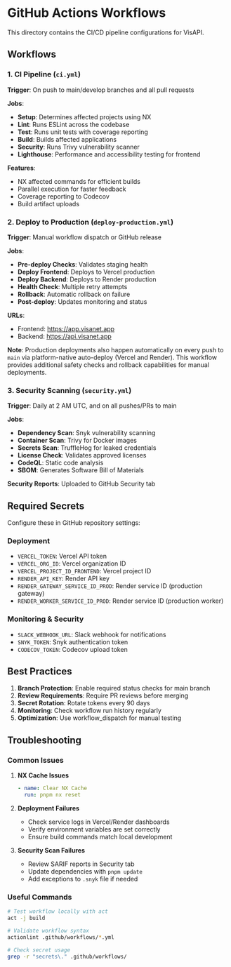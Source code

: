 # GitHub Actions Workflows

This directory contains the CI/CD pipeline configurations for VisAPI.

## Workflows

### 1. CI Pipeline (`ci.yml`)

**Trigger**: On push to main/develop branches and all pull requests

**Jobs**:

- **Setup**: Determines affected projects using NX
- **Lint**: Runs ESLint across the codebase
- **Test**: Runs unit tests with coverage reporting
- **Build**: Builds affected applications
- **Security**: Runs Trivy vulnerability scanner
- **Lighthouse**: Performance and accessibility testing for frontend

**Features**:

- NX affected commands for efficient builds
- Parallel execution for faster feedback
- Coverage reporting to Codecov
- Build artifact uploads

### 2. Deploy to Production (`deploy-production.yml`)

**Trigger**: Manual workflow dispatch or GitHub release

**Jobs**:

- **Pre-deploy Checks**: Validates staging health
- **Deploy Frontend**: Deploys to Vercel production
- **Deploy Backend**: Deploys to Render production
- **Health Check**: Multiple retry attempts
- **Rollback**: Automatic rollback on failure
- **Post-deploy**: Updates monitoring and status

**URLs**:

- Frontend: https://app.visanet.app
- Backend: https://api.visanet.app

**Note**: Production deployments also happen automatically on every push to `main` via platform-native auto-deploy (Vercel and Render). This workflow provides additional safety checks and rollback capabilities for manual deployments.

### 3. Security Scanning (`security.yml`)

**Trigger**: Daily at 2 AM UTC, and on all pushes/PRs to main

**Jobs**:

- **Dependency Scan**: Snyk vulnerability scanning
- **Container Scan**: Trivy for Docker images
- **Secrets Scan**: TruffleHog for leaked credentials
- **License Check**: Validates approved licenses
- **CodeQL**: Static code analysis
- **SBOM**: Generates Software Bill of Materials

**Security Reports**: Uploaded to GitHub Security tab

## Required Secrets

Configure these in GitHub repository settings:

### Deployment

- `VERCEL_TOKEN`: Vercel API token
- `VERCEL_ORG_ID`: Vercel organization ID
- `VERCEL_PROJECT_ID_FRONTEND`: Vercel project ID
- `RENDER_API_KEY`: Render API key
- `RENDER_GATEWAY_SERVICE_ID_PROD`: Render service ID (production gateway)
- `RENDER_WORKER_SERVICE_ID_PROD`: Render service ID (production worker)

### Monitoring & Security

- `SLACK_WEBHOOK_URL`: Slack webhook for notifications
- `SNYK_TOKEN`: Snyk authentication token
- `CODECOV_TOKEN`: Codecov upload token

## Best Practices

1. **Branch Protection**: Enable required status checks for main branch
2. **Review Requirements**: Require PR reviews before merging
3. **Secret Rotation**: Rotate tokens every 90 days
4. **Monitoring**: Check workflow run history regularly
5. **Optimization**: Use workflow_dispatch for manual testing

## Troubleshooting

### Common Issues

1. **NX Cache Issues**

   ```yaml
   - name: Clear NX Cache
     run: pnpm nx reset
   ```

2. **Deployment Failures**

   - Check service logs in Vercel/Render dashboards
   - Verify environment variables are set correctly
   - Ensure build commands match local development

3. **Security Scan Failures**
   - Review SARIF reports in Security tab
   - Update dependencies with `pnpm update`
   - Add exceptions to `.snyk` file if needed

### Useful Commands

```bash
# Test workflow locally with act
act -j build

# Validate workflow syntax
actionlint .github/workflows/*.yml

# Check secret usage
grep -r "secrets\." .github/workflows/
```
